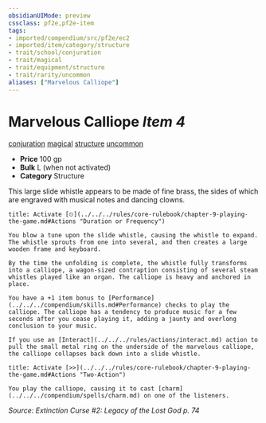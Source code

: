 ```yaml
---
obsidianUIMode: preview
cssclass: pf2e,pf2e-item
tags:
- imported/compendium/src/pf2e/ec2
- imported/item/category/structure
- trait/school/conjuration
- trait/magical
- trait/equipment/structure
- trait/rarity/uncommon
aliases: ["Marvelous Calliope"]
---
```

# Marvelous Calliope *Item 4*  
[conjuration](conjuration.md)  [magical](magical.md)  [structure](structure.md)  [uncommon](uncommon.md)  

- **Price** 100 gp
- **Bulk** L (when not activated)
- **Category** Structure

This large slide whistle appears to be made of fine brass, the sides of which are engraved with musical notes and dancing clowns.

```ad-embed-ability
title: Activate [⏲](../../../rules/core-rulebook/chapter-9-playing-the-game.md#Actions "Duration or Frequency")

You blow a tune upon the slide whistle, causing the whistle to expand. The whistle sprouts from one into several, and then creates a large wooden frame and keyboard.

By the time the unfolding is complete, the whistle fully transforms into a calliope, a wagon-sized contraption consisting of several steam whistles played like an organ. The calliope is heavy and anchored in place.

You have a +1 item bonus to [Performance](../../../compendium/skills.md#Performance) checks to play the calliope. The calliope has a tendency to produce music for a few seconds after you cease playing it, adding a jaunty and overlong conclusion to your music.

If you use an [Interact](../../../rules/actions/interact.md) action to pull the small metal ring on the underside of the marvelous calliope, the calliope collapses back down into a slide whistle.
```

```ad-embed-ability
title: Activate [>>](../../../rules/core-rulebook/chapter-9-playing-the-game.md#Actions "Two-Action")

You play the calliope, causing it to cast [charm](../../../compendium/spells/charm.md) on one of the listeners.
```

*Source: Extinction Curse #2: Legacy of the Lost God p. 74*
